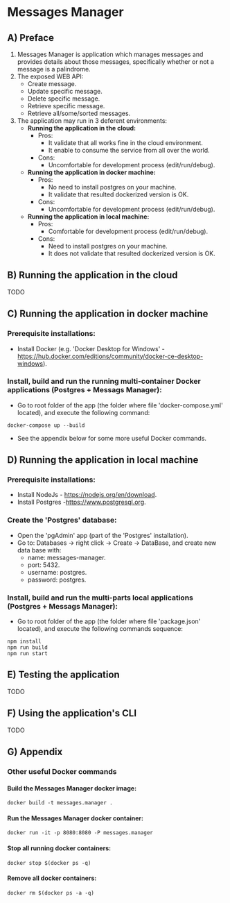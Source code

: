 # Messages Manager

## A) Preface
1) Messages Manager is application which manages messages and provides details about those
messages, specifically whether or not a message is a palindrome. 
2) The exposed WEB API:
    * Create message.
    * Update specific message.
    * Delete specific message.
    * Retrieve specific message.
    * Retrieve all/some/sorted messages.
3) The application may run in 3 deferent environments:
    * **Running the application in the cloud:**
        * Pros:
            * It validate that all works fine in the cloud environment.   
            * It enable to consume the service from all over the world.
        * Cons:
            * Uncomfortable for development process (edit/run/debug).    
    * **Running the application in docker machine:**
        * Pros:
            * No need to install postgres on your machine.
            * It validate that resulted dockerized version is OK.    
        * Cons:
            * Uncomfortable for development process (edit/run/debug).     
    * **Running the application in local machine:**
        * Pros:
            * Comfortable for development process (edit/run/debug).     
        * Cons:
            * Need to install postgres on your machine.
            * It does not validate that resulted dockerized version is OK.

## B) Running the application in the cloud
TODO
      
## C) Running the application in docker machine

### Prerequisite installations:
- Install Docker (e.g. 'Docker Desktop for Windows' - https://hub.docker.com/editions/community/docker-ce-desktop-windows).

### Install, build and run the running multi-container Docker applications (Postgres + Messags Manager):
- Go to root folder of the app (the folder where file 'docker-compose.yml' located), and execute the following command:
~~~
docker-compose up --build
~~~
- See the appendix below for some more useful Docker commands.

## D) Running the application in local machine

### Prerequisite installations:
- Install NodeJs - https://nodejs.org/en/download.
- Install Postgres -https://www.postgresql.org.

### Create the 'Postgres' database:
- Open the 'pgAdmin' app (part of the 'Postgres' installation).
- Go to: Databases -> right click -> Create -> DataBase, and create new data base with:
    - name: messages-manager.
    - port: 5432.
    - username: postgres.
    - password: postgres.

### Install, build and run the multi-parts local applications (Postgres + Messags Manager):
- Go to root folder of the app (the folder where file 'package.json' located), and execute the following commands sequence:
~~~
npm install
npm run build
npm run start
~~~

## E) Testing the application
TODO

## F) Using the application's CLI
TODO

## G) Appendix

### Other useful Docker commands

#### Build the Messages Manager docker image:
~~~
docker build -t messages.manager .
~~~
#### Run the Messages Manager docker container:
~~~
docker run -it -p 8080:8080 -P messages.manager
~~~
#### Stop all running docker containers:
~~~
docker stop $(docker ps -q)
~~~
#### Remove all docker containers:
~~~
docker rm $(docker ps -a -q)
~~~
